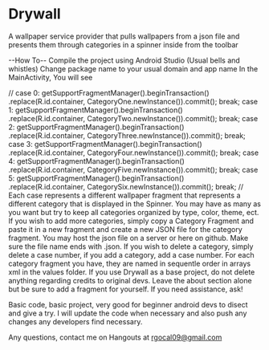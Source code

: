 # Drywall
A wallpaper service provider that pulls wallpapers from a json file and presents them through categories in a spinner inside from the toolbar

--How To--
  Compile the project using Android Studio (Usual bells and whistles)
  Change package name to your usual domain and app name
  In the MainActivity, You will see 

//
                    case 0:
                        getSupportFragmentManager().beginTransaction()
                                .replace(R.id.container, CategoryOne.newInstance()).commit();
                        break;
                    case 1:
                        getSupportFragmentManager().beginTransaction()
                                .replace(R.id.container, CategoryTwo.newInstance()).commit();
                        break;
                    case 2:
                        getSupportFragmentManager().beginTransaction()
                                .replace(R.id.container, CategoryThree.newInstance()).commit();
                        break;
                    case 3:
                        getSupportFragmentManager().beginTransaction()
                                .replace(R.id.container, CategoryFour.newInstance()).commit();
                        break;
                    case 4:
                        getSupportFragmentManager().beginTransaction()
                                .replace(R.id.container, CategoryFive.newInstance()).commit();
                        break;
                    case 5:
                        getSupportFragmentManager().beginTransaction()
                                .replace(R.id.container, CategorySix.newInstance()).commit();
                        break;
//
Each case represents a different wallpaper fragment that represents a different category that is displayed in the Spinner. You may have as many as you want but try to keep all categories organized by type, color, theme, ect. If you wish to add more categories, simply copy a Category Fragment and paste it in a new fragment and create a new JSON file for the category fragment. You may host the json file on a server or here on github. Make sure the file name ends with .json. If you wish to delete a category, simply delete a case number, if you add a category, add a case number. 
  For each category fragment you have, they are named in sequentle order in arrays xml in the values folder. 
  If you use Drywall as a base project, do not delete anything regarding credits to original devs. Leave the about section alone but be sure to add a fragment for yourself. If you need assistance, ask!
  
  Basic code, basic project, very good for beginner android devs to disect and give a try. I will update the code when necessary and also push any changes any developers find necessary. 
  
  Any questions, contact me on Hangouts at rgocal09@gmail.com
